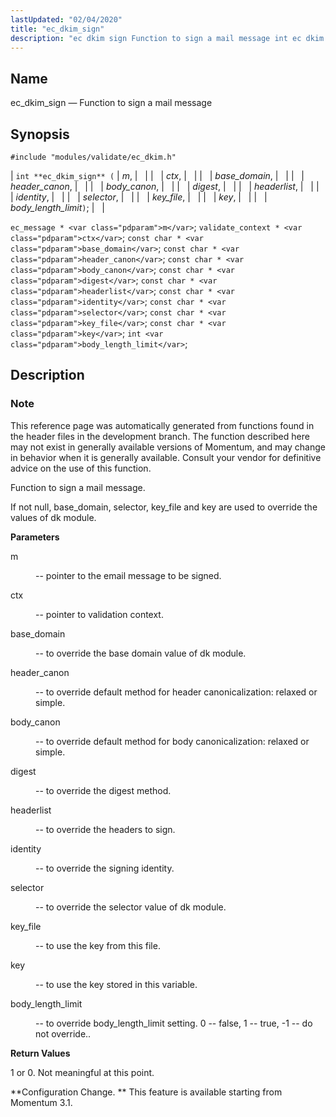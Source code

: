 ```yaml
---
lastUpdated: "02/04/2020"
title: "ec_dkim_sign"
description: "ec dkim sign Function to sign a mail message int ec dkim sign m ctx base domain header canon body canon digest headerlist identity selector key file key body length limit ec message m validate context ctx const char base domain const char header canon const char body canon const..."
---
```


<a name="apis.ec_dkim_sign"></a> 
## Name

ec_dkim_sign — Function to sign a mail message

## Synopsis

`#include "modules/validate/ec_dkim.h"`

| `int **ec_dkim_sign** (` | <var class="pdparam">m</var>, |   |
|   | <var class="pdparam">ctx</var>, |   |
|   | <var class="pdparam">base_domain</var>, |   |
|   | <var class="pdparam">header_canon</var>, |   |
|   | <var class="pdparam">body_canon</var>, |   |
|   | <var class="pdparam">digest</var>, |   |
|   | <var class="pdparam">headerlist</var>, |   |
|   | <var class="pdparam">identity</var>, |   |
|   | <var class="pdparam">selector</var>, |   |
|   | <var class="pdparam">key_file</var>, |   |
|   | <var class="pdparam">key</var>, |   |
|   | <var class="pdparam">body_length_limit</var>`)`; |   |

`ec_message * <var class="pdparam">m</var>`;
`validate_context * <var class="pdparam">ctx</var>`;
`const char * <var class="pdparam">base_domain</var>`;
`const char * <var class="pdparam">header_canon</var>`;
`const char * <var class="pdparam">body_canon</var>`;
`const char * <var class="pdparam">digest</var>`;
`const char * <var class="pdparam">headerlist</var>`;
`const char * <var class="pdparam">identity</var>`;
`const char * <var class="pdparam">selector</var>`;
`const char * <var class="pdparam">key_file</var>`;
`const char * <var class="pdparam">key</var>`;
`int <var class="pdparam">body_length_limit</var>`;<a name="idp50348512"></a> 
## Description

### Note

This reference page was automatically generated from functions found in the header files in the development branch. The function described here may not exist in generally available versions of Momentum, and may change in behavior when it is generally available. Consult your vendor for definitive advice on the use of this function.

Function to sign a mail message.

If not null, base_domain, selector, key_file and key are used to override the values of dk module.

**<a name="idp50351920"></a> Parameters**

<dl class="variablelist">

<dt>m</dt>

<dd>

-- pointer to the email message to be signed.

</dd>

<dt>ctx</dt>

<dd>

-- pointer to validation context.

</dd>

<dt>base_domain</dt>

<dd>

-- to override the base domain value of dk module.

</dd>

<dt>header_canon</dt>

<dd>

-- to override default method for header canonicalization: relaxed or simple.

</dd>

<dt>body_canon</dt>

<dd>

-- to override default method for body canonicalization: relaxed or simple.

</dd>

<dt>digest</dt>

<dd>

-- to override the digest method.

</dd>

<dt>headerlist</dt>

<dd>

-- to override the headers to sign.

</dd>

<dt>identity</dt>

<dd>

-- to override the signing identity.

</dd>

<dt>selector</dt>

<dd>

-- to override the selector value of dk module.

</dd>

<dt>key_file</dt>

<dd>

-- to use the key from this file.

</dd>

<dt>key</dt>

<dd>

-- to use the key stored in this variable.

</dd>

<dt>body_length_limit</dt>

<dd>

-- to override body_length_limit setting. 0 -- false, 1 -- true, -1 -- do not override..

</dd>

</dl>

**<a name="idp50375216"></a> Return Values**

1 or 0\. Not meaningful at this point.

**Configuration Change. ** This feature is available starting from Momentum 3.1.